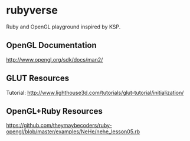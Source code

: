 rubyverse
=========

Ruby and OpenGL playground inspired by KSP.


OpenGL Documentation
--------------------
http://www.opengl.org/sdk/docs/man2/

GLUT Resources
--------------

Tutorial: http://www.lighthouse3d.com/tutorials/glut-tutorial/initialization/

OpenGL+Ruby Resources
---------------------
https://github.com/theymaybecoders/ruby-opengl/blob/master/examples/NeHe/nehe_lesson05.rb
